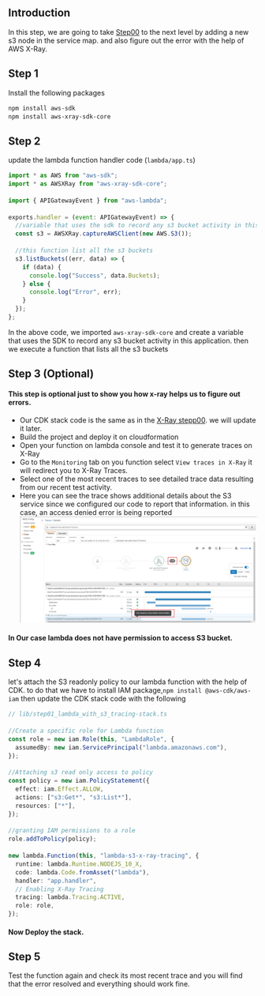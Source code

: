 ## Introduction

In this step, we are going to take [Step00](https://github.com/panacloud-modern-global-apps/full-stack-serverless-cdk/tree/main/stepxx_x-ray/step00_simple_lambda_tracing) to the next level by adding a new s3 node in the service map. and also figure out the error with the help of AWS X-Ray.

## Step 1

Install the following packages

```bash
npm install aws-sdk
npm install aws-xray-sdk-core
```

## Step 2

update the lambda function handler code (`lambda/app.ts`)

```javascript
import * as AWS from "aws-sdk";
import * as AWSXRay from "aws-xray-sdk-core";

import { APIGatewayEvent } from "aws-lambda";

exports.handler = (event: APIGatewayEvent) => {
  //variable that uses the sdk to record any s3 bucket activity in this application
  const s3 = AWSXRay.captureAWSClient(new AWS.S3());

  //this function list all the s3 buckets
  s3.listBuckets((err, data) => {
    if (data) {
      console.log("Success", data.Buckets);
    } else {
      console.log("Error", err);
    }
  });
};
```

In the above code, we imported `aws-xray-sdk-core` and create a variable that uses the SDK to record any s3 bucket activity in this application. then we execute a function that lists all the s3 buckets

## Step 3 (Optional)

#### This step is optional just to show you how x-ray helps us to figure out errors.

- Our CDK stack code is the same as in the [X-Ray stepp00](https://github.com/panacloud-modern-global-apps/full-stack-serverless-cdk/tree/main/stepxx_x-ray/step00_simple_lambda_tracing#step-1). we will update it later.
- Build the project and deploy it on cloudformation
- Open your function on lambda console and test it to generate traces on X-Ray
- Go to the `Monitoring` tab on you function select `View traces in X-Ray` it will redirect you to X-Ray Traces.
- Select one of the most recent traces to see detailed trace data resulting from our recent test activity.
- Here you can see the trace shows additional details about the S3 service since we configured our code to report that information. in this case, an access denied error is being reported
  ![trace s3 error](imgs/s3TraceError.png)

#### In Our case lambda does not have permission to access S3 bucket.

## Step 4

let's attach the S3 readonly policy to our lambda function with the help of CDK. to do that we have to install IAM package,`npm install @aws-cdk/aws-iam` then update the CDK stack code with the following

```typescript
// lib/step01_lambda_with_s3_tracing-stack.ts

//Create a specific role for Lambda function
const role = new iam.Role(this, "LambdaRole", {
  assumedBy: new iam.ServicePrincipal("lambda.amazonaws.com"),
});

//Attaching s3 read only access to policy
const policy = new iam.PolicyStatement({
  effect: iam.Effect.ALLOW,
  actions: ["s3:Get*", "s3:List*"],
  resources: ["*"],
});

//granting IAM permissions to a role
role.addToPolicy(policy);

new lambda.Function(this, "lambda-s3-x-ray-tracing", {
  runtime: lambda.Runtime.NODEJS_10_X,
  code: lambda.Code.fromAsset("lambda"),
  handler: "app.handler",
  // Enabling X-Ray Tracing
  tracing: lambda.Tracing.ACTIVE,
  role: role,
});
```

#### Now Deploy the stack.

## Step 5

Test the function again and check its most recent trace and you will find that the error resolved and everything should work fine.
